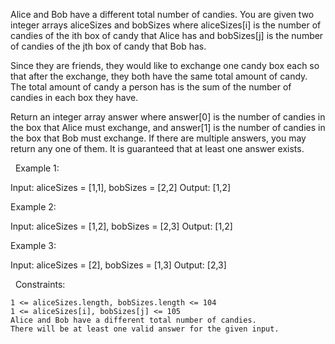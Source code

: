 Alice and Bob have a different total number of candies. You are given two integer arrays aliceSizes and bobSizes where aliceSizes[i] is the number of candies of the ith box of candy that Alice has and bobSizes[j] is the number of candies of the jth box of candy that Bob has.

Since they are friends, they would like to exchange one candy box each so that after the exchange, they both have the same total amount of candy. The total amount of candy a person has is the sum of the number of candies in each box they have.

Return an integer array answer where answer[0] is the number of candies in the box that Alice must exchange, and answer[1] is the number of candies in the box that Bob must exchange. If there are multiple answers, you may return any one of them. It is guaranteed that at least one answer exists.

 
Example 1:

Input: aliceSizes = [1,1], bobSizes = [2,2]
Output: [1,2]


Example 2:

Input: aliceSizes = [1,2], bobSizes = [2,3]
Output: [1,2]


Example 3:

Input: aliceSizes = [2], bobSizes = [1,3]
Output: [2,3]


 
Constraints:


	1 <= aliceSizes.length, bobSizes.length <= 104
	1 <= aliceSizes[i], bobSizes[j] <= 105
	Alice and Bob have a different total number of candies.
	There will be at least one valid answer for the given input.

